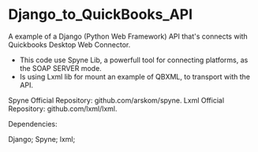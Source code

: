 # Django_to_QuickBooks_API

A example of a Django (Python Web Framework) API that's connects with Quickbooks Desktop Web Connector. 

- This code use Spyne Lib, a powerfull tool for connecting platforms, as the SOAP SERVER mode. 
- Is using Lxml lib for mount an example of QBXML, to transport with the API.

Spyne Official Repository: github.com/arskom/spyne.
Lxml Official Repository: github.com/lxml/lxml.

Dependencies:

Django;
Spyne;
lxml;
